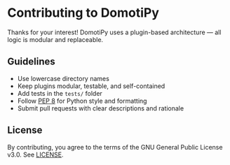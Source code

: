 # Contributing to DomotiPy

Thanks for your interest! DomotiPy uses a plugin-based architecture — all logic is modular and replaceable.

## Guidelines

- Use lowercase directory names
- Keep plugins modular, testable, and self-contained
- Add tests in the `tests/` folder
- Follow [PEP 8](https://peps.python.org/pep-0008/) for Python style and formatting
- Submit pull requests with clear descriptions and rationale

## License

By contributing, you agree to the terms of the GNU General Public License v3.0. See [LICENSE](./LICENSE).
